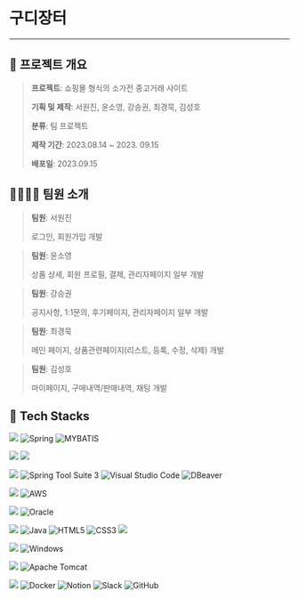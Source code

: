 # 구디장터
---

## 📆 프로젝트 개요
><p><strong>프로젝트</strong>: 쇼핑몰 형식의 소가전 중고거래 사이트</p>
><p><strong>기획 및 제작</strong>: 서원진, 윤소영, 강승권, 최경묵, 김성호</p>
><p><strong>분류</strong>: 팀 프로젝트</p>
><p><strong>제작 기간</strong>: 2023.08.14 ~ 2023. 09.15</p>
><p><strong>배포일</strong>: 2023.09.15</p>


## 👨‍👨‍👧‍👧 팀원 소개
><p><strong>팀원</strong>: 서원진</p>
>로그인, 회원가입 개발

><p><strong>팀원</strong>: 윤소영</p>
>상품 상세, 회원 프로필, 결제, 관리자페이지 일부 개발

><p><strong>팀원</strong>: 강승권</p>
>공지사항, 1:1문의, 후기페이지, 관리자페이지 일부 개발

><p><strong>팀원</strong>: 최경묵</p>
>메인 페이지, 상품관련페이지(리스트, 등록, 수정, 삭제) 개발

><p><strong>팀원</strong>: 김성호</p>
>마이페이지, 구매내역/판매내역, 채팅 개발


## 🔨 Tech Stacks

<img src="https://img.shields.io/badge/FRAMEWORK-%23121011?style=for-the-badge"> ![Spring](https://img.shields.io/badge/spring-%236DB33F.svg?style=for-the-badge&logo=spring&logoColor=white) ![MYBATIS](https://img.shields.io/badge/mybatis-1572B6.svg?style=for-the-badge&logo=Mybatis&logoColor=white) <br/>

<img src="https://img.shields.io/badge/LIBRARY-%23121011?style=for-the-badge"> <img src="https://img.shields.io/badge/jquery-0769AD?style=for-the-badge&logo=jquery&logoColor=white"> <br/>

<img src="https://img.shields.io/badge/IDE-%23121011?style=for-the-badge"> ![Spring Tool Suite 3](https://img.shields.io/badge/Spring%20Tool%20Suite%203-%382923.svg?style=for-the-badge&logo=Spring&logoColor=white) ![Visual Studio Code](https://img.shields.io/badge/Visual%20Studio%20Code-0078d7.svg?style=for-the-badge&logo=visual-studio-code&logoColor=white) ![DBeaver](https://img.shields.io/badge/DBeaver-382923.svg?style=for-the-badge&logo=DBeaver&logoColor=white)<br/>

<img src="https://img.shields.io/badge/Hosting-%23121011?style=for-the-badge"> ![AWS](https://img.shields.io/badge/AWS-%23FF9900.svg?style=for-the-badge&logo=amazon-aws&logoColor=white) <br/>

<img src="https://img.shields.io/badge/DB-%23121011?style=for-the-badge"> ![Oracle](https://img.shields.io/badge/Oracle-F80000?style=for-the-badge&logo=oracle&logoColor=white) <br/>

<img src="https://img.shields.io/badge/Languages-%23121011?style=for-the-badge"> ![Java](https://img.shields.io/badge/java-%23ED8B00.svg?style=for-the-badge&logo=openjdk&logoColor=white) ![HTML5](https://img.shields.io/badge/html5-%23E34F26.svg?style=for-the-badge&logo=html5&logoColor=white) ![CSS3](https://img.shields.io/badge/css3-%231572B6.svg?style=for-the-badge&logo=css3&logoColor=white) <img src="https://img.shields.io/badge/javascript-F7DF1E?style=for-the-badge&logo=javascript&logoColor=black"> <br/>

<img src="https://img.shields.io/badge/OS-%23121011?style=for-the-badge"> ![Windows](https://img.shields.io/badge/Windows-0078D6?style=for-the-badge&logo=windows&logoColor=white) <br/>

<img src="https://img.shields.io/badge/Server-%23121011?style=for-the-badge"> ![Apache Tomcat](https://img.shields.io/badge/apache%20tomcat-%23F8DC75.svg?style=for-the-badge&logo=apache-tomcat&logoColor=black) <br/>

<img src="https://img.shields.io/badge/Other-%23121011?style=for-the-badge"> ![Docker](https://img.shields.io/badge/docker-%230db7ed.svg?style=for-the-badge&logo=docker&logoColor=white) ![Notion](https://img.shields.io/badge/Notion-%23000000.svg?style=for-the-badge&logo=notion&logoColor=white) ![Slack](https://img.shields.io/badge/Slack-4A154B?style=for-the-badge&logo=slack&logoColor=white) ![GitHub](https://img.shields.io/badge/github-%23121011.svg?style=for-the-badge&logo=github&logoColor=white) 









